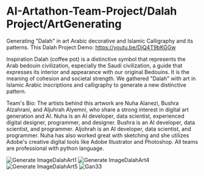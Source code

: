 # AI-Artathon-Team-Project/Dalah Project/ArtGenerating
Generating "Dalah" in art Arabic decorative and Islamic Calligraphy and its patterns.
This Dalah Project Demo:
https://youtu.be/DjQ4T9bKGGw

Inspiration
Dalah (coffee pot) is a distinctive symbol that represents the Arab bedouin civilization, especially the Saudi civilization, a guide that expresses its interior and appearance with our original Bedouins. It is the meaning of cohesion and societal strength. We gathered "Dalah" with art in Islamic Arabic inscriptions and calligraphy to generate a new distinctive pattern.

Team's Bio:
The artists behind this
artwork are Nuha Alanezi, Bushra Alzahrani, and Aljuhrah Alyemni, who share a
strong interest in digital art generation and AI. Nuha is an AI developer, data
scientist, experienced digital designer, programmer, and designer. 
Bushra is an AI developer,
data scientist, and programmer. Aljohrah is an AI developer, data scientist,
and programmer. Nuha has also worked great with sketching and she utilizes
Adobe's creative digital tools like Adobe Illustrator and Photoshop. All teams
are professional with python language.

![Generate ImageDalahArt1](https://user-images.githubusercontent.com/74384259/138372895-d976a27b-44c7-418a-b8e8-ad2662c74285.png)
![Generate ImageDalahArt4](https://user-images.githubusercontent.com/74384259/138372917-909b8988-e71b-4e64-aa21-7239e819385d.jpeg)
![Generate ImageDalahArt5](https://user-images.githubusercontent.com/74384259/138372940-c419acbd-5a8e-4e29-aba4-15441d8da34e.jpeg)
![Gan33](https://user-images.githubusercontent.com/74384259/138374019-92b9b2c3-21af-4692-b99a-eea193309b6b.jpeg)
